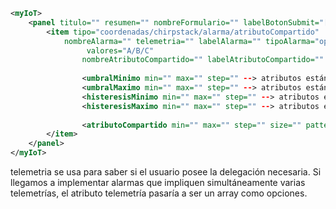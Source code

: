 ```xml
<myIoT>
	<panel titulo="" resumen="" nombreFormulario="" labelBotonSubmit="[Configurar]" ultimoDownlink="">
		<item tipo="coordenadas/chirpstack/alarma/atributoCompartido" 
			nombreAlarma="" telemetria="" labelAlarma="" tipoAlarma="opciones/umbralMinimo/umbralMaximo/biUmbral" labelAuxAlarma="Disparar al/expresado en segundos..." histeresis="no/min/max/bi"
				 valores="A/B/C"
				nombreAtributoCompartido="" labelAtributoCompartido="" tipoAtributoCompartido="opciones/texto/numero/boton">
				
				<umbralMinimo min="" max="" step="" --> atributos estándar HTML />
				<umbralMaximo min="" max="" step="" --> atributos estándar HTML />
				<histeresisMinimo min="" max="" step="" --> atributos estándar HTML />
				<histeresisMaximo min="" max="" step="" --> atributos estándar HTML />
				
				<atributoCompartido min="" max="" step="" size="" pattern="" --> atributos estándar HTML />
		</item>
	</panel>
</myIoT>
```
telemetria se usa para saber si el usuario posee la delegación necesaria. Si llegamos a implementar alarmas que impliquen simultáneamente varias telemetrías, el atributo telemetría pasaría a ser un array como opciones.
